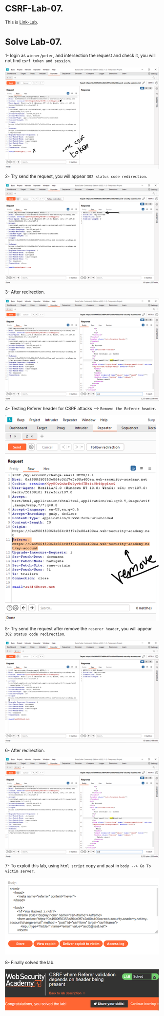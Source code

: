 # CSRF-Lab-07.
This is [Link-Lab](https://portswigger.net/web-security/csrf/lab-referer-validation-depends-on-header-being-present).
# Solve Lab-07.
1- login as `wiener/peter`, and intersection the request and check it, you will not find `csrf token and session`.
<br />

![1](screenshots/1.png)
<br />

2- Try send the request, you will appear `302 status code redirection`.
<br />

![2](screenshots/2.png)
<br />

3- After redirection.
<br />

![3](screenshots/3.png)
<br />

4- Testing Referer header for CSRF attacks --> `Remove the Referer header`.
<br />

![4](screenshots/4.png)
<br />

5- Try send the request after remove the `reserer header`, you will appear `302 status code redirection`.
<br />

![5](screenshots/5.png)
<br />

6- After redirection.
<br />

![6](screenshots/6.png)
<br />

7- To exploit this lab, using `html script` copy and past in `body --> Go To victim server`.
<br />

![7](screenshots/7.png)
<br />

8- Finally solved the lab.
<br />

![8](screenshots/8.png)
<br />